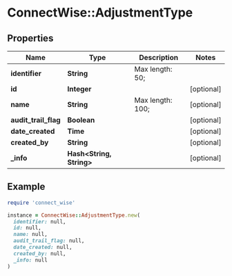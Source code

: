 # ConnectWise::AdjustmentType

## Properties

| Name | Type | Description | Notes |
| ---- | ---- | ----------- | ----- |
| **identifier** | **String** |  Max length: 50; |  |
| **id** | **Integer** |  | [optional] |
| **name** | **String** |  Max length: 100; | [optional] |
| **audit_trail_flag** | **Boolean** |  | [optional] |
| **date_created** | **Time** |  | [optional] |
| **created_by** | **String** |  | [optional] |
| **_info** | **Hash&lt;String, String&gt;** |  | [optional] |

## Example

```ruby
require 'connect_wise'

instance = ConnectWise::AdjustmentType.new(
  identifier: null,
  id: null,
  name: null,
  audit_trail_flag: null,
  date_created: null,
  created_by: null,
  _info: null
)
```

